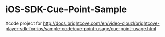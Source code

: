 iOS-SDK-Cue-Point-Sample
========================

Xcode project for http://docs.brightcove.com/en/video-cloud/brightcove-player-sdk-for-ios/sample-code/cue-point-usage/cue-point-usage.html
